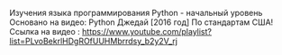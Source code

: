 Изучения языка программирования Python - начальный уровень
Основано на видео: Python Джедай [2016 год] По стандартам США!
Ссылка на видео  : https://www.youtube.com/playlist?list=PLvoBekrlHDgROfUUHMbrrdsy_b2y2V_rj
